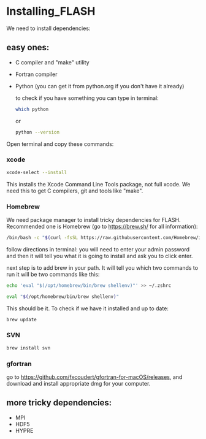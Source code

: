# Installing_FLASH

We need to install dependencies: 

## easy ones: 
* C compiler and "make" utility
* Fortran compiler
* Python (you can get it from python.org if you don't have it already)

  to check if you have something you can type in terminal:
  ```bash
  which python
  ```
  or
  ```bash
  python --version
  ```
  
Open terminal and copy these commands: 

### xcode

```bash 
xcode-select --install
```

This installs the Xcode Command Line Tools package, not full xcode. We need this to get C compilers, git and tools like "make". 

### Homebrew
We need package manager to install tricky dependencies for FLASH. Recommended one is Homebrew (go to https://brew.sh/ for all information):

```bash 
/bin/bash -c "$(curl -fsSL https://raw.githubusercontent.com/Homebrew/install/HEAD/install.sh)"
```

follow directions in terminal: you will need to enter your admin password and then it will tell you what it is going to install and ask you to click enter.

next step is to add brew in your path. It will tell you which two commands to run it will be two commands like this: 

```bash 
echo 'eval "$(/opt/homebrew/bin/brew shellenv)"' >> ~/.zshrc
```
```bash 
eval "$(/opt/homebrew/bin/brew shellenv)"
```

This should be it. To check if we have it installed and up to date:

```bash 
brew update
```

### SVN
```bash 
brew install svn
```

### gfortran
go to https://github.com/fxcoudert/gfortran-for-macOS/releases, and download and install appropriate dmg for your computer. 

## more tricky dependencies: 
* MPI
* HDF5
* HYPRE







